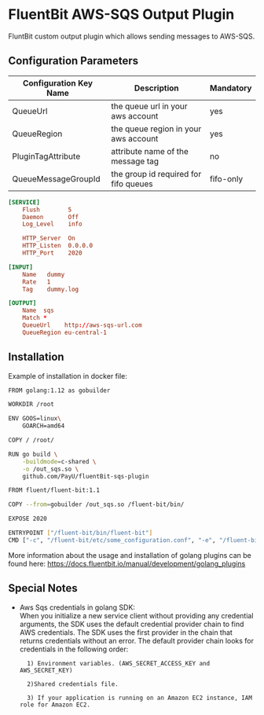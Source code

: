 # FluentBit AWS-SQS Output Plugin

FluntBit custom output plugin which allows sending messages to AWS-SQS.

## Configuration Parameters

| Configuration Key Name | Description                           | Mandatory |
| ---------------------- | ------------------------------------- | --------- |
| QueueUrl               | the queue url in your aws account     | yes       |
| QueueRegion            | the queue region in your aws account  | yes       |
| PluginTagAttribute     | attribute name of the message tag     | no        |
| QueueMessageGroupId    | the group id required for fifo queues | fifo-only |

```conf
[SERVICE]
    Flush        5
    Daemon       Off
    Log_Level    info

    HTTP_Server  On
    HTTP_Listen  0.0.0.0
    HTTP_Port    2020

[INPUT]
    Name   dummy
    Rate   1
    Tag    dummy.log

[OUTPUT]
    Name  sqs
    Match *
    QueueUrl    http://aws-sqs-url.com
    QueueRegion eu-central-1
```

## Installation

Example of installation in docker file:  

```bash
FROM golang:1.12 as gobuilder

WORKDIR /root

ENV GOOS=linux\
    GOARCH=amd64

COPY / /root/

RUN go build \
    -buildmode=c-shared \
    -o /out_sqs.so \
    github.com/PayU/fluentBit-sqs-plugin

FROM fluent/fluent-bit:1.1

COPY --from=gobuilder /out_sqs.so /fluent-bit/bin/

EXPOSE 2020

ENTRYPOINT ["/fluent-bit/bin/fluent-bit"]
CMD ["-c", "/fluent-bit/etc/some_configuration.conf", "-e", "/fluent-bit/bin/out_sqs.so"]
```

More information about the usage and installation of golang plugins can be found here: https://docs.fluentbit.io/manual/development/golang_plugins 

## Special Notes

- Aws Sqs credentials in golang SDK: </br> When you initialize a new service client without providing any credential arguments, the SDK uses the default credential provider chain to find AWS credentials. The SDK uses the first provider in the chain that returns credentials without an error. The default provider chain looks for credentials in the following order:

    	1) Environment variables. (AWS_SECRET_ACCESS_KEY and AWS_SECRET_KEY)

    	2)Shared credentials file.

		3) If your application is running on an Amazon EC2 instance, IAM role for Amazon EC2.
